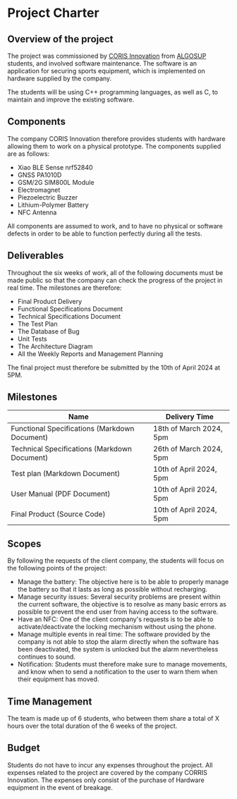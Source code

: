# Project Charter

## Overview of the project

The project was commissioned by [CORIS Innovation](https://www.corisinnovation.com) from [ALGOSUP](https://algosup.com/en.html) students, and involved software maintenance. The software is an application for securing sports equipment, which is implemented on hardware supplied by the company.

The students will be using C++ programming languages, as well as C, to maintain and improve the existing software.

## Components

The company CORIS Innovation therefore provides students with hardware allowing them to work on a physical prototype. The components supplied are as follows:

- Xiao BLE Sense nrf52840
- GNSS PA1010D
- GSM/2G SIM800L Module
- Electromagnet
- Piezoelectric Buzzer
- Lithium-Polymer Battery
- NFC Antenna

All components are assumed to work, and to have no physical or software defects in order to be able to function perfectly during all the tests.

## Deliverables

Throughout the six weeks of work, all of the following documents must be made public so that the company can check the progress of the project in real time. The milestones are therefore:

- Final Product Delivery
- Functional Specifications Document
- Technical Specifications Document
- The Test Plan
- The Database of Bug
- Unit Tests
- The Architecture Diagram
- All the Weekly Reports and Management Planning

The final project must therefore be submitted by the 10th of April 2024 at 5PM.

## Milestones

| Name | Delivery Time |
|---|---|
| Functional Specifications (Markdown Document) | 18th of March 2024, 5pm |
| Technical Specifications (Markdown Document) | 26th of March 2024, 5pm |
| Test plan (Markdown Document) | 10th of April 2024, 5pm |
| User Manual (PDF Document) | 10th of April 2024, 5pm |
| Final Product (Source Code) | 10th of April 2024, 5pm |

## Scopes

By following the requests of the client company, the students will focus on the following points of the project:

- Manage the battery: The objective here is to be able to properly manage the battery so that it lasts as long as possible without recharging.
- Manage security issues: Several security problems are present within the current software, the objective is to resolve as many basic errors as possible to prevent the end user from having access to the software.
- Have an NFC: One of the client company's requests is to be able to activate/deactivate the locking mechanism without using the phone.
- Manage multiple events in real time: The software provided by the company is not able to stop the alarm directly when the software has been deactivated, the system is unlocked but the alarm nevertheless continues to sound.
- Notification: Students must therefore make sure to manage movements, and know when to send a notification to the user to warn them when their equipment has moved.

## Time Management

The team is made up of 6 students, who between them share a total of X hours over the total duration of the 6 weeks of the project.

## Budget

Students do not have to incur any expenses throughout the project. All expenses related to the project are covered by the company CORRIS Innovation. The expenses only consist of the purchase of Hardware equipment in the event of breakage.

